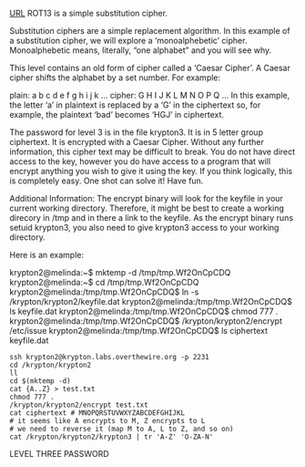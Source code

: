 [URL](https://overthewire.org/wargames/krypton/krypton2.html)
ROT13 is a simple substitution cipher.

Substitution ciphers are a simple replacement algorithm. In this example of a substitution cipher, we will explore a ‘monoalphebetic’ cipher.
Monoalphebetic means, literally, “one alphabet” and you will see why.

This level contains an old form of cipher called a ‘Caesar Cipher’. A Caesar cipher shifts the alphabet by a set number. For example:

plain:  a b c d e f g h i j k ...
cipher: G H I J K L M N O P Q ...
In this example, the letter ‘a’ in plaintext is replaced by a ‘G’ in the ciphertext so, for example, the plaintext ‘bad’ becomes ‘HGJ’ in ciphertext.

The password for level 3 is in the file krypton3. It is in 5 letter group ciphertext. It is encrypted with a Caesar Cipher.
Without any further information, this cipher text may be difficult to break. You do not have direct access to the key,
however you do have access to a program that will encrypt anything you wish to give it using the key. If you think logically,
this is completely easy. One shot can solve it! Have fun.

Additional Information: The encrypt binary will look for the keyfile in your current working directory. Therefore, it might
be best to create a working direcory in /tmp and in there a link to the keyfile. As the encrypt binary runs setuid krypton3,
you also need to give krypton3 access to your working directory.

Here is an example:

krypton2@melinda:~$ mktemp -d
/tmp/tmp.Wf2OnCpCDQ
krypton2@melinda:~$ cd /tmp/tmp.Wf2OnCpCDQ
krypton2@melinda:/tmp/tmp.Wf2OnCpCDQ$ ln -s /krypton/krypton2/keyfile.dat
krypton2@melinda:/tmp/tmp.Wf2OnCpCDQ$ ls
keyfile.dat
krypton2@melinda:/tmp/tmp.Wf2OnCpCDQ$ chmod 777 .
krypton2@melinda:/tmp/tmp.Wf2OnCpCDQ$ /krypton/krypton2/encrypt /etc/issue
krypton2@melinda:/tmp/tmp.Wf2OnCpCDQ$ ls
ciphertext  keyfile.dat

```ssh
ssh krypton2@krypton.labs.overthewire.org -p 2231
cd /krypton/krypton2
ll
cd $(mktemp -d)
cat {A..Z} > test.txt
chmod 777 .
/krypton/krypton2/encrypt test.txt
cat ciphertext # MNOPQRSTUVWXYZABCDEFGHIJKL
# it seems like A encrypts to M, Z encrypts to L
# we need to reverse it (map M to A, L to Z, and so on)
cat /krypton/krypton2/krypton3 | tr 'A-Z' 'O-ZA-N'
```

LEVEL THREE PASSWORD <!-- CAESARISEASY -->